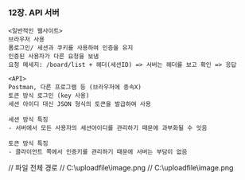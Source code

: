### 12장. API 서버

```
<일반적인 웹사이트>
브라우저 사용
폼로그인/ 세션과 쿠키를 사용하여 인증을 유지
인증된 사용자가 다른 요청을 보냄
요청 메세지: /board/list + 헤더(세션ID) => 서버는 헤더를 보고 확인 => 응답

<API>
Postman, 다른 프로그램 등 (브라우저에 종속X)
토큰 방식 로그인 (key 사용)
세션 아이디 대신 JSON 형식의 토큰을 발급하여 사용

세션 방식 특징
- 서버에서 모든 사용자의 세션아이디를 관리하기 때문에 과부화될 수 잇음

토큰 방식 특징
- 클라이언트 쪽에서 인증키를 관리하기 때문에 서버는 부담이 없음
```

// 파일 전체 경로
			// C:\\uploadfile\\image.png
			// C:\uploadfile\image.png